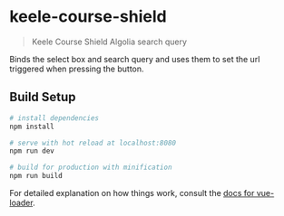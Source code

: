 # keele-course-shield

> Keele Course Shield Algolia search query

Binds the select box and search query and uses them to set the url triggered when pressing the button.

## Build Setup

``` bash
# install dependencies
npm install

# serve with hot reload at localhost:8080
npm run dev

# build for production with minification
npm run build
```

For detailed explanation on how things work, consult the [docs for vue-loader](http://vuejs.github.io/vue-loader).
